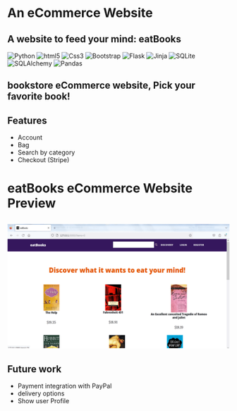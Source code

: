
# An eCommerce Website
## A website to feed your mind: eatBooks
<p>
<img alt="Python" src="https://img.shields.io/badge/Python-14354C?style=for-the-badge&logo=python&logoColor=white" height="30px"/>
<img alt="html5" src="https://img.shields.io/badge/HTML5-E34F26?style=for-the-badge&logo=html5&logoColor=white" height="30px"/>
<img alt="Css3" src="https://img.shields.io/badge/CSS3-1572B6?style=for-the-badge&logo=css3&logoColor=white" height="30px"/>
<img alt="Bootstrap" src="https://img.shields.io/badge/Bootstrap-563D7C?style=for-the-badge&logo=bootstrap&logoColor=white" height="30px"/>
<img alt="Flask" src="https://img.shields.io/badge/-Flask-00599C?style=for-the-badge&logo=Flask&logoColor=white" height="30px"/>
<img alt="Jinja" src="https://img.shields.io/badge/-Jinja-d00?style=for-the-badge&logo=Jinja&logoColor=white" height="30px"/>
<img alt="SQLite" src="https://img.shields.io/badge/-SQLite-044a64?style=for-the-badge&logo=SQLite&logoColor=white" height="30px"/>
<img alt="SQLAlchemy" src="https://img.shields.io/badge/-SQLAlchemy-F00?style=for-the-badge&logo=SQLAlchemy&logoColor=white" height="30px"/>
<img alt="Pandas" src="https://img.shields.io/badge/-Pandas-212529?style=for-the-badge&logo=Pandas&logoColor=white" height="30px"/>
</p>

## bookstore eCommerce website, Pick your favorite book!

## Features

- Account
- Bag
- Search by category
- Checkout (Stripe)

# eatBooks eCommerce Website Preview

<h2>
  <img src="ezgif_com-animated-gif-maker.gif" width="600" height="auto"
 />
</h2>

## Future work

- Payment integration with PayPal
- delivery options
- Show user Profile 
